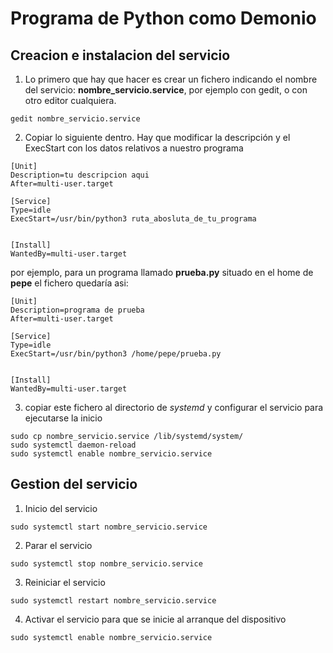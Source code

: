 # Programa de Python como Demonio


## Creacion e instalacion del servicio
1. Lo primero que hay que hacer es crear un fichero indicando el nombre del servicio: **nombre_servicio.service**, por ejemplo con gedit, o con otro editor cualquiera.

```
gedit nombre_servicio.service
```

2. Copiar lo siguiente dentro. Hay que modificar la descripción y el ExecStart con los datos relativos a nuestro programa

```
[Unit]
Description=tu descripcion aqui
After=multi-user.target

[Service]
Type=idle
ExecStart=/usr/bin/python3 ruta_abosluta_de_tu_programa


[Install]
WantedBy=multi-user.target
```

por ejemplo, para un programa llamado **prueba.py** situado en el home de **pepe** el fichero quedaría asi:

```
[Unit]
Description=programa de prueba
After=multi-user.target

[Service]
Type=idle
ExecStart=/usr/bin/python3 /home/pepe/prueba.py


[Install]
WantedBy=multi-user.target
```

3. copiar este fichero al directorio de *systemd* y configurar el servicio para ejecutarse la inicio

```
sudo cp nombre_servicio.service /lib/systemd/system/
sudo systemctl daemon-reload
sudo systemctl enable nombre_servicio.service
```

## Gestion del servicio

1. Inicio del servicio

```
sudo systemctl start nombre_servicio.service
```

2. Parar el servicio

```
sudo systemctl stop nombre_servicio.service
```

3. Reiniciar el servicio

```
sudo systemctl restart nombre_servicio.service
```

4. Activar el servicio para que se inicie al arranque del dispositivo

```
sudo systemctl enable nombre_servicio.service
```


